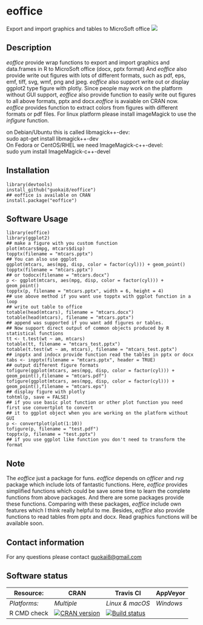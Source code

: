 # eoffice
Export and import graphics and tables to MicroSoft office
[![](https://cranlogs.r-pkg.org/badges/eoffice)](https://cran.r-project.org/package=eoffice)
## Description
_eoffice_ provide wrap functions to export and import graphics and data.frames in R to MicroSoft office (docx, pptx format)
And _eoffice_ also provide write out figures with lots of different formats, such as pdf, eps, emf, tiff, svg, wmf, png and jpeg. _eoffice_ also support write out or display ggplot2 type figure with plotly. Since people may work on the platform without GUI support, _eoffice_ also provide function to easily write out figures to all above formats, pptx and docx._eoffice_ is avaiable on CRAN now. _eoffice_ provides function to extract colors from figures with different formats or pdf files. For linux platform please install imageMagick to use the _infigure_ function.      

on Debian/Ubuntu this is called libmagick++-dev:    
sudo apt-get install libmagick++-dev         
On Fedora or CentOS/RHEL we need ImageMagick-c++-devel:       
sudo yum install ImageMagick-c++-devel
## Installation
```
library(devtools)
install_github("guokai8/eoffice")
## eoffice is available on CRAN
install.package("eoffice")
``` 

## Software Usage

```
library(eoffice)
library(ggplot2)
## make a figure with you custom function
plot(mtcars$mpg, mtcars$disp)
topptx(filename = "mtcars.pptx")
## You can also use ggplot 
ggplot(mtcars, aes(mpg, disp, color = factor(cyl))) + geom_point()
topptx(filename = "mtcars.pptx")
## or todocx(filename = "mtcars.docx")
p <- ggplot(mtcars, aes(mpg, disp, color = factor(cyl))) + geom_point()
topptx(p, filename = "mtcars.pptx", width = 6, height = 4)
## use above method if you want use topptx with ggplot function in a loop
## write out table to office
totable(head(mtcars), filename = "mtcars.docx")
totable(head(mtcars), filename = "mtcars.pptx")
## append was supported if you want add figures or tables.
## Now support direct output of common objects produced by R statistical functions
tt <- t.test(wt ~ am, mtcars)
totable(tt, filename = "mtcars_test.pptx")
totable(t.test(wt ~ am, mtcars), filename = "mtcars_test.pptx")
## inpptx and indocx provide function read the tables in pptx or docx
tabs <- inpptx(filename = "mtcars.pptx", header = TRUE)
## output different figure formats
tofigure(ggplot(mtcars, aes(mpg, disp, color = factor(cyl))) + geom_point(),filename = "mtcars.pdf")
tofigure(ggplot(mtcars, aes(mpg, disp, color = factor(cyl))) + geom_point(),filename = "mtcars.eps")
## display figure with plotly
tohtml(p, save = FALSE)
## if you use basic plot function or other plot function you need first use convertplot to convert 
## it to ggplot object when you are working on the platform without GUI
p <- convertplot(plot(1:10))
tofigure(p, filename = "test.pdf")
topptx(p, filename = "test.pptx")
## if you use ggplot like function you don't need to transform the format
```
## Note
The _eoffice_ just a package for funs. _eoffice_ depends on _officer_ and _rvg_ package which include lots of fantastic functions. Here, _eoffice_ provides simplified functions which could be save some time to learn the complete functions from above packages. And there are some packages provide these functions. Comparing with these packages, _eoffice_ include own features which I think really helpful to me.  Besides, _eoffice_ also provide functions to read tables from pptx and docx. Read graphics functions will be available soon.

## Contact information

For any questions please contact guokai8@gmail.com

## Software status

| Resource:     | CRAN        | Travis CI       | AppVeyor         |
| ------------- | ------------------- | --------------- | ---------------- |
| _Platforms:_  | _Multiple_          | _Linux & macOS_ | _Windows_        |
| R CMD check   | <a href="https://cran.r-project.org/web/checks/check_results_eoffice.html"><img border="0" src="http://www.r-pkg.org/badges/version/eoffice" alt="CRAN version"></a> | <a href="https://travis-ci.org/guokai8/eoffice"><img src="https://travis-ci.org/guokai8/eoffice.svg" alt="Build status"></a>   | 
